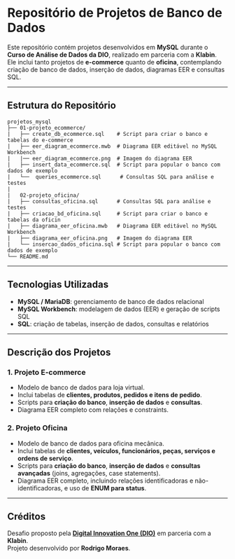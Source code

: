 # Repositório de Projetos de Banco de Dados

Este repositório contém projetos desenvolvidos em **MySQL** durante o **Curso de Análise de Dados da DIO**, realizado em parceria com a **Klabin**.  
Ele inclui tanto projetos de **e-commerce** quanto de **oficina**, contemplando criação de banco de dados, inserção de dados, diagramas EER e consultas SQL.

---

## Estrutura do Repositório
```
projetos_mysql
├── 01-projeto_ecommerce/
|   ├── create_db_ecommerce.sql    # Script para criar o banco e tabelas do e-commerce
|   ├── eer_diagram_ecommerce.mwb  # Diagrama EER editável no MySQL Workbench
|   |── eer_diagram_ecommerce.png  # Imagem do diagrama EER
|   ├── insert_data_ecommerce.sql  # Script para popular o banco com dados de exemplo
|   └──  queries_ecommerce.sql      # Consultas SQL para análise e testes
|
|   02-projeto_oficina/
|   ├── consultas_oficina.sql      # Consultas SQL para análise e testes
|   ├── criacao_bd_oficina.sql     # Script para criar o banco e tabelas da oficin
|   ├── diagrama_eer_oficina.mwb   # Diagrama EER editável no MySQL Workbench
|   ├── diagrama_eer_oficina.png   # Imagem do diagrama EER
|   └── insercao_dados_oficina.sql # Script para popular o banco com dados de exemplo
└── README.md
```

---

## Tecnologias Utilizadas

- **MySQL / MariaDB**: gerenciamento de banco de dados relacional  
- **MySQL Workbench**: modelagem de dados (EER) e geração de scripts SQL  
- **SQL**: criação de tabelas, inserção de dados, consultas e relatórios

---

## Descrição dos Projetos

### 1. Projeto E-commerce
- Modelo de banco de dados para loja virtual.  
- Inclui tabelas de **clientes, produtos, pedidos e itens de pedido**.  
- Scripts para **criação do banco**, **inserção de dados** e **consultas**.  
- Diagrama EER completo com relações e constraints.

### 2. Projeto Oficina
- Modelo de banco de dados para oficina mecânica.  
- Inclui tabelas de **clientes, veículos, funcionários, peças, serviços e ordens de serviço**.  
- Scripts para **criação do banco**, **inserção de dados** e **consultas avançadas** (joins, agregações, case statements).  
- Diagrama EER completo, incluindo relações identificadoras e não-identificadoras, e uso de **ENUM para status**.

- ---

## Créditos

Desafio proposto pela **[Digital Innovation One (DIO)](https://www.dio.me/)** em parceria com a **Klabin**.  
Projeto desenvolvido por **Rodrigo Moraes**.


